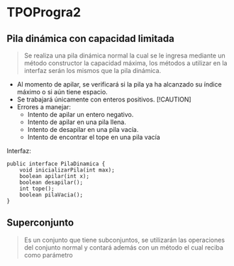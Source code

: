 # TPOProgra2

## Pila dinámica con capacidad limitada

> Se realiza una pila dinámica normal la cual se le ingresa mediante un método constructor la capacidad máxima, los métodos a utilizar en la interfaz serán los mismos que la pila dinámica.

- Al momento de apilar, se verificará si la pila ya ha alcanzado su índice máximo o si aún tiene espacio.
- Se trabajará únicamente con enteros positivos.
[!CAUTION]
- Errores a manejar:
    - Intento de apilar un entero negativo.
    - Intento de apilar en una pila llena.
    - Intento de desapilar en una pila vacía.
    - Intento de encontrar el tope en una pila vacía
  
Interfaz:
```
public interface PilaDinamica {
    void inicializarPila(int max);
    boolean apilar(int x);
    boolean desapilar();
    int tope();
    boolean pilaVacia();
}
```

## Superconjunto

> Es un conjunto que tiene subconjuntos, se utilizarán las operaciones del conjunto normal y contará además con un método el cual reciba como parámetro 
